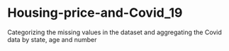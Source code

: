 # Housing-price-and-Covid_19
Categorizing the missing values in the dataset and aggregating the Covid data by state, age and number 
